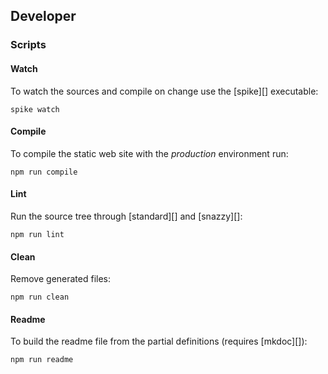 ## Developer

### Scripts

#### Watch

To watch the sources and compile on change use the [spike][] executable:

```
spike watch
```

#### Compile

To compile the static web site with the *production* environment run:

```
npm run compile
```

#### Lint

Run the source tree through [standard][] and [snazzy][]:

```
npm run lint
```

#### Clean

Remove generated files:

```
npm run clean
```

#### Readme

To build the readme file from the partial definitions (requires [mkdoc][]):

```
npm run readme
```

